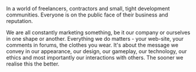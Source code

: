 
In a world of freelancers, contractors and small, tight development
communities. Everyone is on the public face of their business and
reputation.

<div>

We are all constantly marketing something, be it our company or
ourselves in one shape or another. Everything we do matters - your
web-site, your comments in forums, the clothes you wear. It's about the
message we convey in our appearance, our design, our gameplay, our
technology, our ethics and most importantly our interactions with
others. The sooner we realise this the better.

</div>
